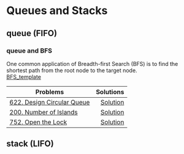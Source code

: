 # Queues and Stacks

## queue (FIFO)
### queue and BFS
One common application of Breadth-first Search (BFS) is to find the shortest path from the root node to the target node.<br>
[BFS_template](./BFS_Template.py)

Problems|Solutions
---|---:
[622. Design Circular Queue](https://leetcode.com/problems/design-circular-queue/)|[Solution](./Design_Circular_Queue.py)
[200. Number of Islands](https://leetcode.com/problems/number-of-islands/)|[Solution](./Number_of_Islands.py)
[752. Open the Lock](https://leetcode.com/problems/open-the-lock/)|[Solution](./Open_the_Lock.py)
## stack (LIFO)